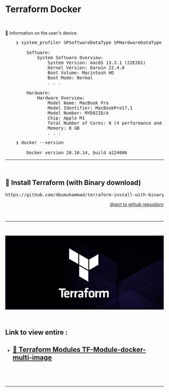 # Terraform Docker

&nbsp;

&#x1F516; Information on the user's device.<br />
<pre>
    ❯ system_profiler SPSoftwareDataType SPHardwareDataType

        Software:
            System Software Overview:
                System Version: macOS 13.3.1 (22E261)
                Kernel Version: Darwin 22.4.0
                Boot Volume: Macintosh HD
                Boot Mode: Normal    
                . . .

        Hardware:
            Hardware Overview:
                Model Name: MacBook Pro
                Model Identifier: MacBookPro17,1
                Model Number: MYD82ID/A
                Chip: Apple M1
                Total Number of Cores: 8 (4 performance and 4 efficiency)
                Memory: 8 GB
                . . .
</pre>
<pre>
    ❯ docker --version

        Docker version 20.10.14, build a224086
</pre>

---

&nbsp;

## &#x1F530; Install Terraform (with Binary download)

<pre>https://github.com/4bumuhammad/terraform-install-with-binary-download-on-mac.os-M1</pre>
<div align="right">
    <a href="https://github.com/4bumuhammad/terraform-install-with-binary-download-on-mac.os-M1">direct to github repository</a>
</div>

&nbsp;

---

&nbsp;

<div align="center">
    <img src="./gambar-petunjuk/ss_terraform_logo_black.png" alt="ss_terraform_logo_black" style="display: block; margin: 0 auto;">
</div> 

&nbsp;

<div align="left">
    <h2>Link to view entire :</h2>
    <ul>
        <li>
            <h2><a href="./TF-Module-docker-multi-image">&#x1F6A9; Terraform Modules TF-Module-docker-multi-image</a></h2>
        </li>
    </ul>
</div>


&nbsp;

&nbsp;

---

&nbsp;
